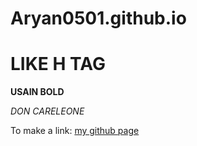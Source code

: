 # Aryan0501.github.io

# LIKE H TAG

**USAIN BOLD**

*DON CARELEONE*

To make a link: [my github page](https://aryan0501.github.io/)







